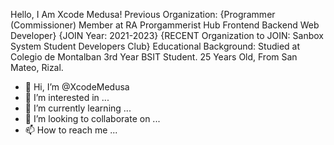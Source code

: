Hello, I Am Xcode Medusa!
Previous Organization:
{Programmer (Commissioner) Member at RA Prorgammerist Hub
Frontend Backend Web Developer}
{JOIN Year: 2021-2023}
{RECENT Organization to JOIN: Sanbox System Student Developers Club}
Educational Background: Studied at Colegio de Montalban 3rd Year BSIT Student.
25 Years Old, From San Mateo, Rizal.
- 👋 Hi, I’m @XcodeMedusa
- 👀 I’m interested in ...
- 🌱 I’m currently learning ...
- 💞️ I’m looking to collaborate on ...
- 📫 How to reach me ...

<!---
XcodeMedusa/XcodeMedusa is a ✨ special ✨ repository because its `README.md` (this file) appears on your GitHub profile.
You can click the Preview link to take a look at your changes.
--->
